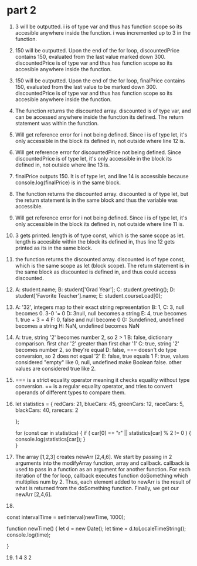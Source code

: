 # part 2 #
1. 3 will be outputted. i is of type var and thus has function scope so its
    accesible anywhere inside the function. i was incremented up to 3 in the function. 

2. 150 will be outputted. Upon the end of the for loop, discountedPrice contains
    150, evaluated from the last value marked down 300. discountedPrice is of 
    type var and thus has function scope so its accesible anywhere inside the function.

3. 150 will be outputted. Upon the end of the for loop, finalPrice contains
    150, evaluated from the last value to be marked down 300. discountedPrice is of 
    type var and thus has function scope so its accesible anywhere inside the function.

4. The function returns the discounted array. discounted is of type var, and 
   can be accessed anywhere inside the function its defined. The return statement 
   was within the function.

5. Will get reference error for i not being defined. Since i is of type let, it's
only accessible in the block its defined in, not outside where line 12 is.

6. Will get reference error for discountedPrice not being defined. Since 
    discountedPrice is of type let, it's only accessible in the block its defined in, 
    not outside where line 13 is.

7. finalPrice outputs 150. It is of type let, and line 14 is accessible because
    console.log(finalPrice) is in the same block.

8. The function returns the discounted array. discounted is of type let, but
   the return statement is in the same block and thus the variable was accessible. 

9. Will get reference error for i not being defined. Since i is of type let, it's
   only accessible in the block its defined in, not outside where line 11 is.

10. 3 gets printed. length is of type const, which is the same scope as let. length   is accesible within the block its defined in, thus line 12 gets printed as its in the same block.

11. the function returns the discounted array. discounted is of type const, which is 
    the same scope as let (block scope). The return statement is in the same block as 
    discounted is defined in, and thus could access discounted.

12. A: student.name;
    B: student['Grad Year'];
    C: student.greeting(); 
    D: student['Favorite Teacher'].name;
    E: student.courseLoad[0];

13. A: '32', integers map to their exact string representation
    B: 1, 
    C: 3, null becomes 0. 3-0 '= 0
    D: 3null, null becomes a string
    E: 4, true becomes 1. true + 3 = 4
    F: 0, false and null become 0
    G: 3undefined, undefined becomes a string
    H: NaN, undefined becomes NaN

14. A: true, string '2' becomes number 2, so 2 > 1
    B: false, dictionary comparison. first char '2' greater than first char '1'
    C: true, string '2' becomes number 2, so they're equal
    D: false, === doesn't do type conversion, so 2 does not equal '2'
    E: false, true equals 1
    F: true, values considered "empty" like 0, null, undefined make Boolean false.
            other values are considered true like 2.
    
15. === is a strict equality operator meaning it checks equality without type 
    conversion. 
    == is a regular equality operator, and tries to convert operands of different
    types to compare them.

16. 
    let statistics = {
    redCars: 21,
    blueCars: 45,
    greenCars: 12,
    raceCars: 5,
    blackCars: 40,
    rarecars: 2


    };

    for (const car in statistics) {
         if (  car[0] == "r"  ||  statistics[car] % 2 != 0 ) {
             console.log(statistics[car]);
         }  
    }

17. The array [1,2,3] creates newArr [2,4,6]. We start by passing in 2 arguments
    into the modifyArray function, array and callback. callback is used to pass
    in a function as an argument for another function. For each iteration of the
    for loop, callback executes function doSomething which multiplies num by 2.
    Thus, each element added to newArr is the result of what is returned from the 
    doSomething function. Finally, we get our newArr [2,4,6].

18. 
const intervalTime = setInterval(newTime, 1000);


function newTime() {
    let d = new Date();
    let time = d.toLocaleTimeString();
    console.log(time);

}

19. 1 4 3 2